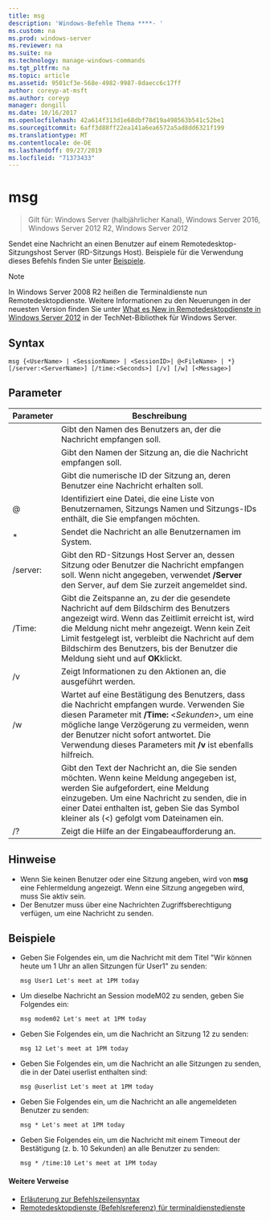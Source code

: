 ```yaml
---
title: msg
description: 'Windows-Befehle Thema ****- '
ms.custom: na
ms.prod: windows-server
ms.reviewer: na
ms.suite: na
ms.technology: manage-windows-commands
ms.tgt_pltfrm: na
ms.topic: article
ms.assetid: 9501cf3e-568e-4982-9987-8daecc6c17ff
author: coreyp-at-msft
ms.author: coreyp
manager: dongill
ms.date: 10/16/2017
ms.openlocfilehash: 42a614f313d1e68dbf78d19a498563b541c52be1
ms.sourcegitcommit: 6aff3d88ff22ea141a6ea6572a5ad8dd6321f199
ms.translationtype: MT
ms.contentlocale: de-DE
ms.lasthandoff: 09/27/2019
ms.locfileid: "71373433"
---
```

# <a name="msg"></a>msg

>Gilt für: Windows Server (halbjährlicher Kanal), Windows Server 2016, Windows Server 2012 R2, Windows Server 2012

Sendet eine Nachricht an einen Benutzer auf einem Remotedesktop-Sitzungshost Server (RD-Sitzungs Host).
Beispiele für die Verwendung dieses Befehls finden Sie unter [Beispiele](#BKMK_examples).
> [!NOTE]
> In Windows Server 2008 R2 heißen die Terminaldienste nun Remotedesktopdienste. Weitere Informationen zu den Neuerungen in der neuesten Version finden Sie unter [What es New in Remotedesktopdienste in Windows Server 2012](https://technet.microsoft.com/library/hh831527) in der TechNet-Bibliothek für Windows Server.

## <a name="syntax"></a>Syntax
```
msg {<UserName> | <SessionName> | <SessionID>| @<FileName> | *} [/server:<ServerName>] [/time:<Seconds>] [/v] [/w] [<Message>]
```

## <a name="parameters"></a>Parameter

|      Parameter       |                                                                                                                               Beschreibung                                                                                                                               |
|----------------------|-------------------------------------------------------------------------------------------------------------------------------------------------------------------------------------------------------------------------------------------------------------------------|
|      <UserName>      |                                                                                                  Gibt den Namen des Benutzers an, der die Nachricht empfangen soll.                                                                                                   |
|    <SessionName>     |                                                                                                 Gibt den Namen der Sitzung an, die die Nachricht empfangen soll.                                                                                                 |
|     <SessionID>      |                                                                                            Gibt die numerische ID der Sitzung an, deren Benutzer eine Nachricht erhalten soll.                                                                                            |
|     @<FileName>      |                                                                         Identifiziert eine Datei, die eine Liste von Benutzernamen, Sitzungs Namen und Sitzungs-IDs enthält, die Sie empfangen möchten.                                                                         |
|          \*          |                                                                                                           Sendet die Nachricht an alle Benutzernamen im System.                                                                                                            |
| /server:<ServerName> |                                              Gibt den RD-Sitzungs Host Server an, dessen Sitzung oder Benutzer die Nachricht empfangen soll. Wenn nicht angegeben, verwendet **/Server** den Server, auf dem Sie zurzeit angemeldet sind.                                              |
|   /Time: <Seconds>    | Gibt die Zeitspanne an, zu der die gesendete Nachricht auf dem Bildschirm des Benutzers angezeigt wird. Wenn das Zeitlimit erreicht ist, wird die Meldung nicht mehr angezeigt. Wenn kein Zeit Limit festgelegt ist, verbleibt die Nachricht auf dem Bildschirm des Benutzers, bis der Benutzer die Meldung sieht und auf **OK**klickt. |
|          /v          |                                                                                                         Zeigt Informationen zu den Aktionen an, die ausgeführt werden.                                                                                                         |
|          /w          |         Wartet auf eine Bestätigung des Benutzers, dass die Nachricht empfangen wurde. Verwenden Sie diesen Parameter mit **/Time:** <*Sekunden*>, um eine mögliche lange Verzögerung zu vermeiden, wenn der Benutzer nicht sofort antwortet. Die Verwendung dieses Parameters mit **/v** ist ebenfalls hilfreich.          |
|      <Message>       |                  Gibt den Text der Nachricht an, die Sie senden möchten. Wenn keine Meldung angegeben ist, werden Sie aufgefordert, eine Meldung einzugeben. Um eine Nachricht zu senden, die in einer Datei enthalten ist, geben Sie das Symbol kleiner als (<) gefolgt vom Dateinamen ein.                  |
|          /?          |                                                                                                                  Zeigt die Hilfe an der Eingabeaufforderung an.                                                                                                                   |

## <a name="remarks"></a>Hinweise
-   Wenn Sie keinen Benutzer oder eine Sitzung angeben, wird von **msg** eine Fehlermeldung angezeigt. Wenn eine Sitzung angegeben wird, muss Sie aktiv sein.
-   Der Benutzer muss über eine Nachrichten Zugriffsberechtigung verfügen, um eine Nachricht zu senden.

## <a name="BKMK_examples"></a>Beispiele
-   Geben Sie Folgendes ein, um die Nachricht mit dem Titel "Wir können heute um 1 Uhr an allen Sitzungen für User1" zu senden:
    ```
    msg User1 Let's meet at 1PM today
    ```
-   Um dieselbe Nachricht an Session modeM02 zu senden, geben Sie Folgendes ein:
    ```
    msg modem02 Let's meet at 1PM today
    ```
-   Geben Sie Folgendes ein, um die Nachricht an Sitzung 12 zu senden:
    ```
    msg 12 Let's meet at 1PM today
    ```
-   Geben Sie Folgendes ein, um die Nachricht an alle Sitzungen zu senden, die in der Datei userlist enthalten sind:
    ```
    msg @userlist Let's meet at 1PM today
    ```
-   Geben Sie Folgendes ein, um die Nachricht an alle angemeldeten Benutzer zu senden:
    ```
    msg * Let's meet at 1PM today
    ```
-   Geben Sie Folgendes ein, um die Nachricht mit einem Timeout der Bestätigung (z. b. 10 Sekunden) an alle Benutzer zu senden:
    ```
    msg * /time:10 Let's meet at 1PM today
    ```

#### <a name="additional-references"></a>Weitere Verweise
-  [Erläuterung zur Befehlszeilensyntax](command-line-syntax-key.md)
-  [Remotedesktopdienste &#40;Befehlsreferenz&#41; für terminaldienstedienste](remote-desktop-services-terminal-services-command-reference.md)
